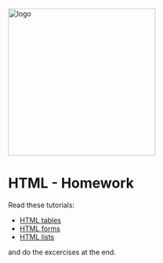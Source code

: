 <img src="https://webassets.telerikacademy.com/images/default-source/logos/telerik-academy.svg)" alt="logo" width="300px" style="margin-top: 20px;"/>

# HTML - Homework

Read these tutorials:

- [HTML tables](https://www.w3schools.com/html/html_tables.asp)
- [HTML forms](https://www.w3schools.com/html/html_forms.asp)
- [HTML lists](https://www.w3schools.com/html/html_lists.asp)

and do the excercises at the end.
